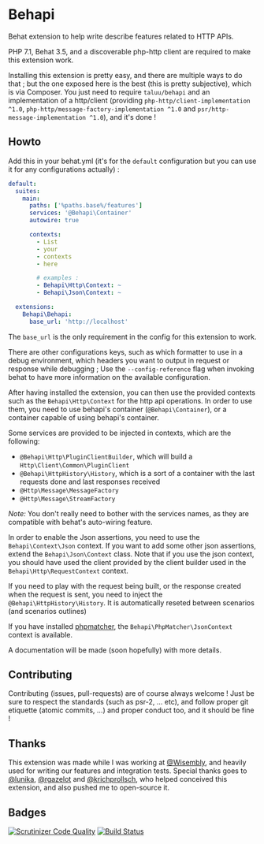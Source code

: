 Behapi
======
Behat extension to help write describe features related to HTTP APIs.

PHP 7.1, Behat 3.5, and a discoverable php-http client are required to make
this extension work.

Installing this extension is pretty easy, and there are multiple ways to do
that ; but the one exposed here is the best (this is pretty subjective), which
is via Composer. You just need to require `taluu/behapi` and an implementation
of a http/client (providing `php-http/client-implementation ^1.0`,
`php-http/message-factory-implementation ^1.0` and
`psr/http-message-implementation ^1.0`), and it's done !

Howto
-----
Add this in your behat.yml (it's for the `default` configuration but you can
use it for any configurations actually) :

```yaml
default:
  suites:
    main:
      paths: ['%paths.base%/features']
      services: '@Behapi\Container'
      autowire: true

      contexts:
        - List
        - your
        - contexts
        - here

        # examples :
        - Behapi\Http\Context: ~
        - Behapi\Json\Context: ~

  extensions:
    Behapi\Behapi:
      base_url: 'http://localhost'
```

The `base_url` is the only requirement in the config for this extension to work.

There are other configurations keys, such as which formatter to use in a debug
environment, which headers you want to output in request or response while
debugging ; Use the `--config-reference` flag when invoking behat to have more
information on the available configuration.

After having installed the extension, you can then use the provided contexts
such as the `Behapi\Http\Context` for the http api operations. In order to use
them, you need to use behapi's container (`@Behapi\Container`), or a container
capable of using behapi's container.

Some services are provided to be injected in contexts, which are the following:

- `@Behapi\Http\PluginClientBuilder`, which will build a
  `Http\Client\Common\PluginClient`
- `@Behapi\HttpHistory\History`, which is a sort of a container with the last
  requests done and last responses received
- `@Http\Message\MessageFactory`
- `@Http\Message\StreamFactory`

*Note:* You don't really need to bother with the services names, as they are
compatible with behat's auto-wiring feature. 

In order to enable the Json assertions, you need to use the 
`Behapi\Context\Json` context. If you want to add some other json assertions,
extend the `Behapi\Json\Context` class. Note that if you use the json context,
you should have used the client provided by the client builder used in the
`Behapi\Http\RequestContext` context.

If you need to play with the request being built, or the response created when
the request is sent, you need to inject the `@Behapi\HttpHistory\History`. It is
automatically reseted between scenarios (and scenarios outlines)

If you have installed [phpmatcher](https://github.com/coduo/php-matcher/), the
`Behapi\PhpMatcher\JsonContext` context is available.

A documentation will be made (soon hopefully) with more details.

Contributing
------------
Contributing (issues, pull-requests) are of course always welcome ! Just be
sure to respect the standards (such as psr-2, ... etc), and follow proper git
etiquette (atomic commits, ...) and proper conduct too, and it should be fine !

Thanks
------
This extension was made while I was working at
[@Wisembly](https://github.com/Wisembly), and heavily used for writing our
features and integration tests. Special thanks goes to
[@lunika](https://github.com/lunika), [@rgazelot](https://github.com/rgazelot)
and [@krichprollsch](https://github.com/krichprollsch), who helped conceived
this extension, and also pushed me to open-source it.

Badges
------
[![Scrutinizer Code Quality](https://scrutinizer-ci.com/g/Taluu/Behapi/badges/quality-score.png?b=master)](https://scrutinizer-ci.com/g/Taluu/Behapi/?branch=master)
[![Build Status](https://scrutinizer-ci.com/g/Taluu/Behapi/badges/build.png?b=master)](https://scrutinizer-ci.com/g/Taluu/Behapi/build-status/master)
